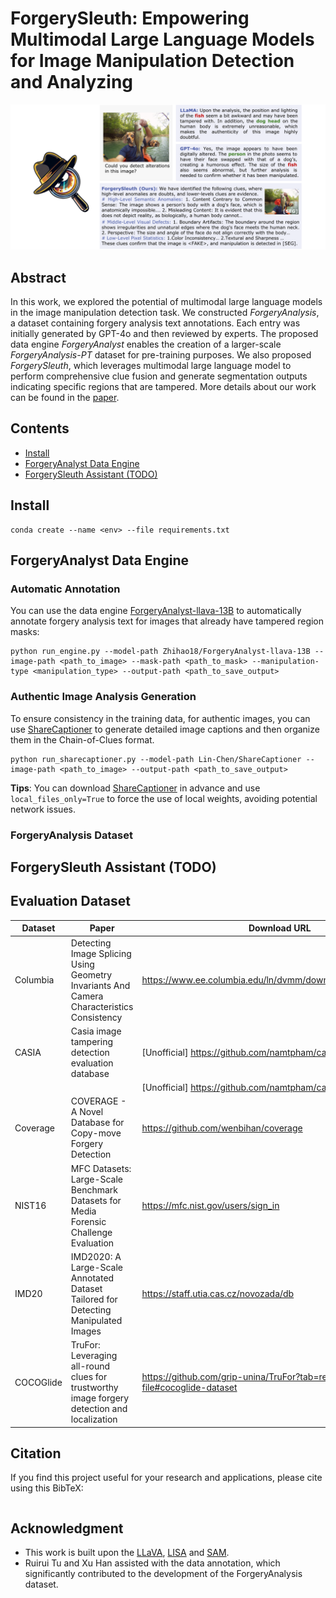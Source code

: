 # ForgerySleuth: Empowering Multimodal Large Language Models for Image Manipulation Detection and Analyzing

<p align="center">
  <img src="https://github.com/sunzhihao18/ForgerySleuth/raw/refs/heads/main/src/teaser.png">
</p>



## Abstract

In this work, we explored the potential of multimodal large language models in the image manipulation detection task. We constructed *ForgeryAnalysis*, a dataset containing forgery analysis text annotations. Each entry was initially generated by GPT-4o and then reviewed by experts. The proposed data engine *ForgeryAnalyst* enables the creation of a larger-scale *ForgeryAnalysis-PT* dataset for pre-training purposes. We also proposed *ForgerySleuth*, which leverages multimodal large language model to perform comprehensive clue fusion and generate segmentation outputs indicating specific regions that are tampered. More details about our work can be found in the [paper](). 

## Contents
- [Install](#install)
- [ForgeryAnalyst Data Engine](#forgeryanalyst-data-engine)
- [ForgerySleuth Assistant (TODO)](#forgerysleuth-assistant)

## Install

```
conda create --name <env> --file requirements.txt
```

## ForgeryAnalyst Data Engine
### Automatic Annotation

You can use the data engine [ForgeryAnalyst-llava-13B](https://huggingface.co/Zhihao18/ForgeryAnalyst-llava-13B) to automatically annotate forgery analysis text for images that already have tampered region masks:

```
python run_engine.py --model-path Zhihao18/ForgeryAnalyst-llava-13B --image-path <path_to_image> --mask-path <path_to_mask> --manipulation-type <manipulation_type> --output-path <path_to_save_output>
```

### Authentic Image Analysis Generation

To ensure consistency in the training data, for authentic images, you can use [ShareCaptioner](https://github.com/ShareGPT4Omni/ShareGPT4V) to generate detailed image captions and then organize them in the Chain-of-Clues format.

```
python run_sharecaptioner.py --model-path Lin-Chen/ShareCaptioner --image-path <path_to_image> --output-path <path_to_save_output>
```

**Tips**: You can download [ShareCaptioner](https://github.com/ShareGPT4Omni/ShareGPT4V) in advance and use `local_files_only=True` to force the use of local weights, avoiding potential network issues.


### ForgeryAnalysis Dataset

## ForgerySleuth Assistant (TODO)
<!-- ### Inference -->

## Evaluation Dataset
| Dataset | Paper | Download URL |
| --- | --- | --- |
| Columbia | Detecting Image Splicing Using Geometry Invariants And Camera Characteristics Consistency | https://www.ee.columbia.edu/ln/dvmm/downloads/authsplcuncmp |
| CASIA | Casia image tampering detection evaluation database | [Unofficial] https://github.com/namtpham/casia1groundtruth |
| | | [Unofficial] https://github.com/namtpham/casia2groundtruth |
| Coverage | COVERAGE - A Novel Database for Copy-move Forgery Detection | https://github.com/wenbihan/coverage |
| NIST16 | MFC Datasets: Large-Scale Benchmark Datasets for Media Forensic Challenge Evaluation | https://mfc.nist.gov/users/sign_in |
| IMD20 | IMD2020: A Large-Scale Annotated Dataset Tailored for Detecting Manipulated Images | https://staff.utia.cas.cz/novozada/db |
| COCOGlide | TruFor: Leveraging all-round clues for trustworthy image forgery detection and localization | https://github.com/grip-unina/TruFor?tab=readme-ov-file#cocoglide-dataset |

## Citation 
If you find this project useful for your research and applications, please cite using this BibTeX:

```

```

## Acknowledgment
- This work is built upon the [LLaVA](https://github.com/haotian-liu/LLaVA), [LISA](https://github.com/dvlab-research/LISA) and [SAM](https://github.com/facebookresearch/segment-anything).
- Ruirui Tu and Xu Han assisted with the data annotation, which significantly contributed to the development of the ForgeryAnalysis dataset.
